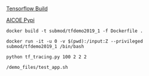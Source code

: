 


[Tensorflow Build](https://github.com/thoth-station/tensorflow-build-s2i)  

[AICOE Pypi](https://tensorflow.pypi.thoth-station.ninja)  


```docker build -t submod/tfdemo2019_1 -f Dockerfile .```  
  
```docker run -it -u 0 -v $(pwd):/input:Z --privileged submod/tfdemo2019_1 /bin/bash```  
  
```python tf_tracing.py 100 2 2 2```  
  
```/demo_files/test_app.sh ```  
  
  